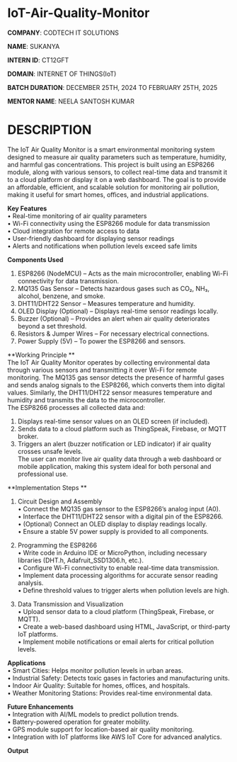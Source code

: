 # IoT-Air-Quality-Monitor

**COMPANY**: CODTECH IT SOLUTIONS

**NAME**: SUKANYA

**INTERN ID**: CT12GFT

**DOMAIN**: INTERNET OF THINGS(IoT)

**BATCH DURATION**: DECEMBER 25TH, 2024 TO FEBRUARY 25TH, 2025

**MENTOR NAME**: NEELA SANTOSH KUMAR

# DESCRIPTION                      
The IoT Air Quality Monitor is a smart environmental monitoring system designed to measure air quality parameters such as temperature, humidity, and harmful gas concentrations. This project is built using an ESP8266 module, along with various sensors, to collect real-time data and transmit it to a cloud platform or display it on a web dashboard. The goal is to provide an affordable, efficient, and scalable solution for monitoring air pollution, making it useful for smart homes, offices, and industrial applications.              

**Key Features**                   
•	Real-time monitoring of air quality parameters                                   
•	Wi-Fi connectivity using the ESP8266 module for data transmission                               
•	Cloud integration for remote access to data                             
•	User-friendly dashboard for displaying sensor readings                           
•	Alerts and notifications when pollution levels exceed safe limits                                

**Components Used**                           
1.	ESP8266 (NodeMCU) – Acts as the main microcontroller, enabling Wi-Fi connectivity for data transmission.                                  
2.	MQ135 Gas Sensor – Detects hazardous gases such as CO₂, NH₃, alcohol, benzene, and smoke.                                    
3.	DHT11/DHT22 Sensor – Measures temperature and humidity.                                      
4.	OLED Display (Optional) – Displays real-time sensor readings locally.                                                   
5.	Buzzer (Optional) – Provides an alert when air quality deteriorates beyond a set threshold.                                      
6.	Resistors & Jumper Wires – For necessary electrical connections.                                                    
7.	Power Supply (5V) – To power the ESP8266 and sensors.                                               

**Working Principle **                                         
The IoT Air Quality Monitor operates by collecting environmental data through various sensors and transmitting it over Wi-Fi for remote monitoring. The MQ135 gas sensor detects the presence of harmful gases and sends analog signals to the ESP8266, which converts them into digital values. Similarly, the DHT11/DHT22 sensor measures temperature and humidity and transmits the data to the microcontroller.                                           
The ESP8266 processes all collected data and:                                 
1.	Displays real-time sensor values on an OLED screen (if included).                                     
2.	Sends data to a cloud platform such as ThingSpeak, Firebase, or MQTT broker.                                          
3.	Triggers an alert (buzzer notification or LED indicator) if air quality crosses unsafe levels.                                          
The user can monitor live air quality data through a web dashboard or mobile application, making this system ideal for both personal and professional use.                             

**Implementation Steps **                                         
1. Circuit Design and Assembly                             
•	Connect the MQ135 gas sensor to the ESP8266’s analog input (A0).                             
•	Interface the DHT11/DHT22 sensor with a digital pin of the ESP8266.                                 
•	(Optional) Connect an OLED display to display readings locally.                          
•	Ensure a stable 5V power supply is provided to all components.                                                                 

2. Programming the ESP8266                                
•	Write code in Arduino IDE or MicroPython, including necessary libraries (DHT.h, Adafruit_SSD1306.h, etc.).                          
•	Configure Wi-Fi connectivity to enable real-time data transmission.                                    
•	Implement data processing algorithms for accurate sensor reading analysis.                                       
•	Define threshold values to trigger alerts when pollution levels are high.                                

3. Data Transmission and Visualization                              
•	Upload sensor data to a cloud platform (ThingSpeak, Firebase, or MQTT).                                     
•	Create a web-based dashboard using HTML, JavaScript, or third-party IoT platforms.                                     
•	Implement mobile notifications or email alerts for critical pollution levels.                                   

**Applications**                                            
•	Smart Cities: Helps monitor pollution levels in urban areas.                                  
•	Industrial Safety: Detects toxic gases in factories and manufacturing units.                                     
•	Indoor Air Quality: Suitable for homes, offices, and hospitals.                                     
•	Weather Monitoring Stations: Provides real-time environmental data.                                   

**Future Enhancements**                                              
•	Integration with AI/ML models to predict pollution trends.                                         
•	Battery-powered operation for greater mobility.                                         
•	GPS module support for location-based air quality monitoring.                                      
•	Integration with IoT platforms like AWS IoT Core for advanced analytics.                                   

**Output**                           

